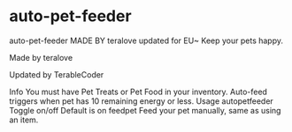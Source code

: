 # auto-pet-feeder
auto-pet-feeder
MADE BY teralove
updated for EU~
Keep your pets happy.

Made by teralove

Updated by TerableCoder

Info
You must have Pet Treats or Pet Food in your inventory.
Auto-feed triggers when pet has 10 remaining energy or less.
Usage
autopetfeeder
Toggle on/off
Default is on
feedpet
Feed your pet manually, same as using an item.
